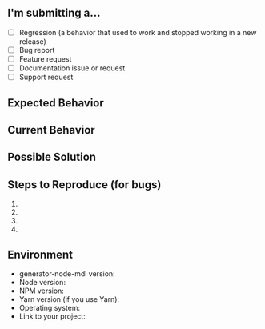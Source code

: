 <!--- Provide a general summary of the issue in the Title above -->

## I'm submitting a…

<!-- Check one of the following options with "x" -->

* [ ] Regression (a behavior that used to work and stopped working in a new release)
* [ ] Bug report <!-- Please search GitHub for a similar issue or PR before submitting -->
* [ ] Feature request
* [ ] Documentation issue or request
* [ ] Support request

## Expected Behavior

<!--- If you‘re describing a bug, tell us what should happen -->

<!--- If you‘re suggesting a change/improvement, tell us how it should work -->

## Current Behavior

<!--- If describing a bug, tell us what happens instead of the expected behavior -->

<!--- If suggesting a change/improvement, explain the difference from current behavior -->

## Possible Solution

<!--- Not obligatory, but suggest a fix/reason for the bug, -->

<!--- or ideas how to implement the addition or change -->

## Steps to Reproduce (for bugs)

<!--- Provide a link to a live example, or an unambiguous set of steps to -->

<!--- reproduce this bug. Include code or screenshot if relevant -->

1.
2.
3.
4.

## Environment

<!--- Include as many relevant details about the environment you experienced the bug in -->

* generator-node-mdl version: <!-- run `npm ls generator-node-mdl` -->
* Node version: <!-- run `node -v` -->
* NPM version: <!-- run `npm -v` -->
* Yarn version (if you use Yarn):
* Operating system: <!-- Mac, Linux, Windows -->
* Link to your project:
